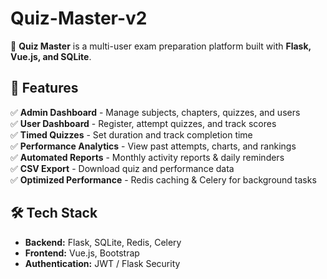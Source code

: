 # Quiz-Master-v2

🚀 **Quiz Master** is a multi-user exam preparation platform built with **Flask, Vue.js, and SQLite**.  

## 📝 Features  
✅ **Admin Dashboard** - Manage subjects, chapters, quizzes, and users  
✅ **User Dashboard** - Register, attempt quizzes, and track scores  
✅ **Timed Quizzes** - Set duration and track completion time  
✅ **Performance Analytics** - View past attempts, charts, and rankings  
✅ **Automated Reports** - Monthly activity reports & daily reminders  
✅ **CSV Export** - Download quiz and performance data  
✅ **Optimized Performance** - Redis caching & Celery for background tasks  

## 🛠️ Tech Stack  
- **Backend:** Flask, SQLite, Redis, Celery  
- **Frontend:** Vue.js, Bootstrap  
- **Authentication:** JWT / Flask Security  